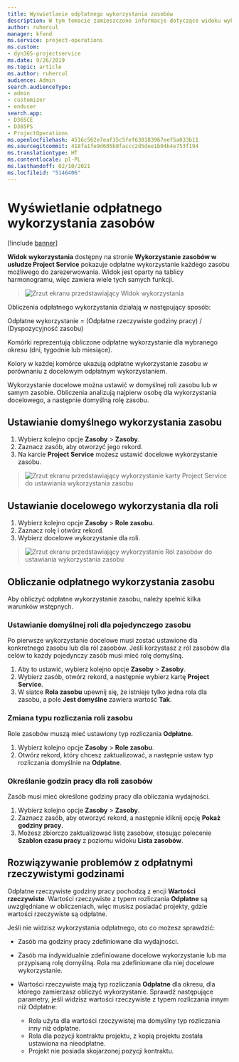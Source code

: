 ```yaml
---
title: Wyświetlanie odpłatnego wykorzystania zasobów
description: W tym temacie zamieszczono informacje dotyczące widoku wykorzystania zasobów.
author: ruhercul
manager: kfend
ms.service: project-operations
ms.custom:
- dyn365-projectservice
ms.date: 9/26/2019
ms.topic: article
ms.author: ruhercul
audience: Admin
search.audienceType:
- admin
- customizer
- enduser
search.app:
- D365CE
- D365PS
- ProjectOperations
ms.openlocfilehash: 4516c562e7eaf35c5fef638183967eef5a033b11
ms.sourcegitcommit: 418fa1fe9d605b8faccc2d5dee1b04b4e753f194
ms.translationtype: HT
ms.contentlocale: pl-PL
ms.lasthandoff: 02/10/2021
ms.locfileid: "5146406"
---
```

# <a name="view-chargeable-utilization-for-resources"></a>Wyświetlanie odpłatnego wykorzystania zasobów

[!include [banner](../includes/psa-now-project-operations.md)]
 
**Widok wykorzystania** dostępny na stronie **Wykorzystanie zasobów w usłudze Project Service** pokazuje odpłatne wykorzystanie każdego zasobu możliwego do zarezerwowania. Widok jest oparty na tablicy harmonogramu, więc zawiera wiele tych samych funkcji.

> ![Zrzut ekranu przedstawiający Widok wykorzystania](media/FAQ-utilization-1.png)
 

Obliczenia odpłatnego wykorzystania działają w następujący sposób:

   Odpłatne wykorzystanie = (Odpłatne rzeczywiste godziny pracy) / (Dyspozycyjność zasobu)

Komórki reprezentują obliczone odpłatne wykorzystanie dla wybranego okresu (dni, tygodnie lub miesiące).

Kolory w każdej komórce ukazują odpłatne wykorzystanie zasobu w porównaniu z docelowym odpłatnym wykorzystaniem. 

Wykorzystanie docelowe można ustawić w domyślnej roli zasobu lub w samym zasobie. Obliczenia analizują najpierw osobę dla wykorzystania docelowego, a następnie domyślną rolę zasobu.

## <a name="set-target-on-a-resource"></a>Ustawianie domyślnego wykorzystania zasobu

1. Wybierz kolejno opcje **Zasoby** \> **Zasoby**. 
2. Zaznacz zasób, aby otworzyć jego rekord. 
3. Na karcie **Project Service** możesz ustawić docelowe wykorzystanie zasobu.

> ![Zrzut ekranu przedstawiający wykorzystanie karty Project Service do ustawiania wykorzystania zasobu](media/FAQ-utilization-2.png)
 
## <a name="set-target-utilization-on-a-role"></a>Ustawianie docelowego wykorzystania dla roli

1. Wybierz kolejno opcje **Zasoby** \> **Role zasobu**. 
2. Zaznacz rolę i otwórz rekord. 
3. Wybierz docelowe wykorzystanie dla roli.

> ![Zrzut ekranu przedstawiający wykorzystanie Ról zasobów do ustawiania wykorzystania zasobu](media/FAQ-utilization-3.png)
 
## <a name="calculate-chargeable-utilization-for-a-resource"></a>Obliczanie odpłatnego wykorzystania zasobu

Aby obliczyć odpłatne wykorzystanie zasobu, należy spełnić kilka warunków wstępnych. 

### <a name="set-default-role-for-individual-resource"></a>Ustawianie domyślnej roli dla pojedynczego zasobu

Po pierwsze wykorzystanie docelowe musi zostać ustawione dla konkretnego zasobu lub dla ról zasobów. Jeśli korzystasz z ról zasobów dla celów to każdy pojedynczy zasób musi mieć rolę domyślną. 

1. Aby to ustawić, wybierz kolejno opcje **Zasoby** \> **Zasoby**. 
2. Wybierz zasób, otwórz rekord, a następnie wybierz kartę **Project Service**. 
3. W siatce **Rola zasobu** upewnij się, że istnieje tylko jedna rola dla zasobu, a pole **Jest domyślne** zawiera wartość **Tak**.
 
### <a name="change-billing-type-for-resource-role"></a>Zmiana typu rozliczania roli zasobu

Role zasobów muszą mieć ustawiony typ rozliczania **Odpłatne**. 

1. Wybierz kolejno opcje **Zasoby** \> **Role zasobu**. 
2. Otwórz rekord, który chcesz zaktualizować, a następnie ustaw typ rozliczania domyślnie na **Odpłatne**.

### <a name="set-working-hours-for-resource-role"></a>Określanie godzin pracy dla roli zasobów
 
Zasób musi mieć określone godziny pracy dla obliczania wydajności. 

1. Wybierz kolejno opcje **Zasoby** \> **Zasoby**. 
2. Zaznacz zasób, aby otworzyć rekord, a następnie kliknij opcję **Pokaż godziny pracy**. 
3. Możesz zbiorczo zaktualizować listę zasobów, stosując polecenie **Szablon czasu pracy** z poziomu widoku **Lista zasobów**.

## <a name="troubleshooting-chargeable-actual-hours"></a>Rozwiązywanie problemów z odpłatnymi rzeczywistymi godzinami

Odpłatne rzeczywiste godziny pracy pochodzą z encji **Wartości rzeczywiste**. Wartości rzeczywiste z typem rozliczania **Odpłatne** są uwzględniane w obliczeniach, więc musisz posiadać projekty, gdzie wartości rzeczywiste są odpłatne.

Jeśli nie widzisz wykorzystania odpłatnego, oto co możesz sprawdzić:

- Zasób ma godziny pracy zdefiniowane dla wydajności.
- Zasób ma indywidualnie zdefiniowane docelowe wykorzystanie lub ma przypisaną rolę domyślną. Rola ma zdefiniowane dla niej docelowe wykorzystanie.
- Wartości rzeczywiste mają typ rozliczania **Odpłatne** dla okresu, dla którego zamierzasz obliczyć wykorzystanie. Sprawdź następujące parametry, jeśli widzisz wartości rzeczywiste z typem rozliczania innym niż Odpłatne:

  - Rola użyta dla wartości rzeczywistej ma domyślny typ rozliczania inny niż odpłatne.
  - Rola dla pozycji kontraktu projektu, z kopią projektu została ustawiona na nieodpłatne.
  - Projekt nie posiada skojarzonej pozycji kontraktu.

